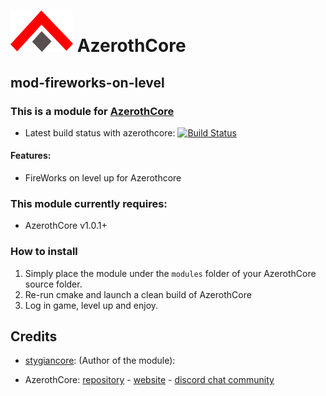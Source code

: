                          
# ![logo](https://raw.githubusercontent.com/azerothcore/azerothcore.github.io/master/images/logo-github.png) AzerothCore
## mod-fireworks-on-level 
### This is a module for [AzerothCore](http://www.azerothcore.org)
- Latest build status with azerothcore: [![Build Status](https://travis-ci.org/azerothcore/mod-fireworks-on-level.svg?branch=master)](https://travis-ci.org/azerothcore/mod-fireworks-on-level)
#### Features:
- FireWorks on level up for Azerothcore

### This module currently requires:
- AzerothCore v1.0.1+

### How to install
1. Simply place the module under the `modules` folder of your AzerothCore source folder.
2. Re-run cmake and launch a clean build of AzerothCore
3. Log in game, level up and enjoy.


## Credits
* [stygiancore](  http://stygianthebest.github.io ): (Author of the module):

* AzerothCore: [repository](https://github.com/azerothcore) - [website](http://azerothcore.org/) - [discord chat community](https://discord.gg/PaqQRkd)

